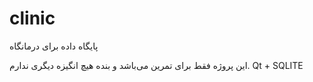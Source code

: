 # clinic
پایگاه داده برای درمانگاه

این پروژه فقط برای تمرین می‌باشد و بنده هیچ انگیزه دیگری ندارم.
Qt + SQLITE

